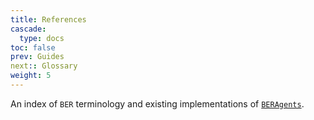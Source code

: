 ```yaml
---
title: References
cascade:
  type: docs
toc: false
prev: Guides
next:: Glossary
weight: 5
---
```


An index of `BER` terminology and existing implementations of [`BERAgents`](/concepts/agent).
